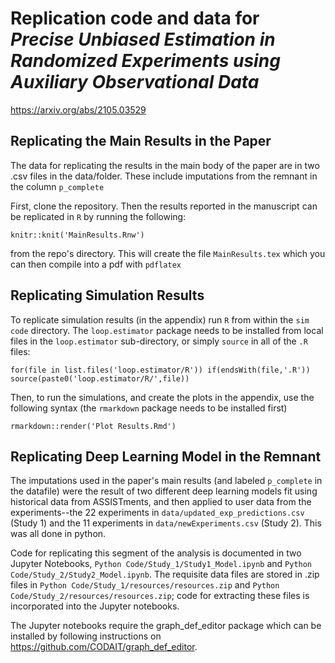 # Replication code and data for _Precise Unbiased Estimation in Randomized Experiments using Auxiliary Observational Data_

https://arxiv.org/abs/2105.03529


## Replicating the Main Results in the Paper

The data for replicating the results in the main body of the paper are in two .csv files in the data/folder. 
These include imputations from the remnant in the column `p_complete`

First, clone the repository. Then the results reported in the manuscript can be replicated in `R` by running the following:

```
knitr::knit('MainResults.Rnw')
```
from the repo's directory. This will create the file `MainResults.tex` which you can then compile into a pdf with `pdflatex`

## Replicating Simulation Results

To replicate simulation results (in the appendix) run `R` from within the `sim code` directory.
The `loop.estimator` package needs to be installed from local files in the `loop.estimator` sub-directory, or simply `source` in all of the `.R` files:

```
for(file in list.files('loop.estimator/R')) if(endsWith(file,'.R')) source(paste0('loop.estimator/R/',file))
```
Then, to run the simulations, and create the plots in the appendix, use the following syntax (the `rmarkdown` package needs to be installed first)

```
rmarkdown::render('Plot Results.Rmd')
```

## Replicating Deep Learning Model in the Remnant

The imputations used in the paper's main results (and labeled `p_complete` in the datafile) were the result of two different deep learning models fit using historical data from ASSISTments, and then applied to user data from the experiments--the 22 experiments in `data/updated_exp_predictions.csv` (Study 1) and the 11 experiments in `data/newExperiments.csv` (Study 2). This was all done in python.

Code for replicating this segment of the analysis is documented in two Jupyter Notebooks, `Python Code/Study_1/Study1_Model.ipynb` and `Python Code/Study_2/Study2_Model.ipynb`. The requisite data files are stored in .zip files in `Python Code/Study_1/resources/resources.zip` and `Python Code/Study_2/resources/resources.zip`; code for extracting these files is incorporated into the Jupyter notebooks. 

The Jupyter notebooks require the graph_def_editor package which can be installed by following instructions on https://github.com/CODAIT/graph_def_editor.
